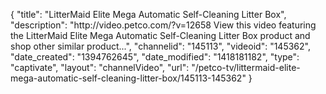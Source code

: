 {
    "title": "LitterMaid Elite Mega Automatic Self-Cleaning Litter Box",
    "description": "http:\/\/video.petco.com\/?v=12658 View this video featuring the LitterMaid Elite Mega Automatic Self-Cleaning Litter Box product and shop other similar product...",
    "channelid": "145113",
    "videoid": "145362",
    "date_created": "1394762645",
    "date_modified": "1418181182",
    "type": "captivate",
    "layout": "channelVideo",
    "url": "\/petco-tv\/littermaid-elite-mega-automatic-self-cleaning-litter-box\/145113-145362"
}